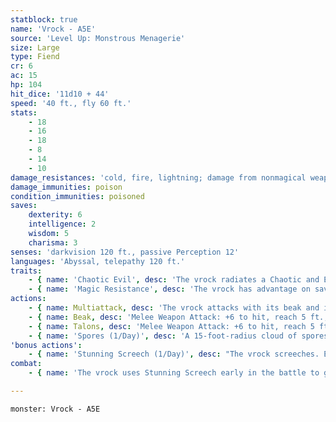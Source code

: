 ```yaml
---
statblock: true
name: 'Vrock - A5E'
source: 'Level Up: Monstrous Menagerie'
size: Large
type: Fiend
cr: 6
ac: 15
hp: 104
hit_dice: '11d10 + 44'
speed: '40 ft., fly 60 ft.'
stats:
    - 18
    - 16
    - 18
    - 8
    - 14
    - 10
damage_resistances: 'cold, fire, lightning; damage from nonmagical weapons'
damage_immunities: poison
condition_immunities: poisoned
saves:
    dexterity: 6
    intelligence: 2
    wisdom: 5
    charisma: 3
senses: 'darkvision 120 ft., passive Perception 12'
languages: 'Abyssal, telepathy 120 ft.'
traits:
    - { name: 'Chaotic Evil', desc: 'The vrock radiates a Chaotic and Evil aura.' }
    - { name: 'Magic Resistance', desc: 'The vrock has advantage on saving throws against spells and magical effects.' }
actions:
    - { name: Multiattack, desc: 'The vrock attacks with its beak and its talons.' }
    - { name: Beak, desc: 'Melee Weapon Attack: +6 to hit, reach 5 ft., one target. Hit: 10 (2d6 + 3) piercing damage. If the vrock has advantage on the attack roll, it deals an additional 7 (2d6) damage.' }
    - { name: Talons, desc: 'Melee Weapon Attack: +6 to hit, reach 5 ft., one target. Hit: 14 (2d10 + 3) slashing damage.' }
    - { name: 'Spores (1/Day)', desc: 'A 15-foot-radius cloud of spores emanates from the vrock, spreading around corners. Each creature in the area makes a DC 14 Constitution saving throw, becoming poisoned for 1 minute on a failure. While poisoned in this way, the target takes ongoing 5 (1d10) poison damage. The target repeats the saving throw at the end of each of its turns, ending the effect on itself on a success.' }
'bonus actions':
    - { name: 'Stunning Screech (1/Day)', desc: "The vrock screeches. Each non-demon creature within 20 feet that can hear it makes a DC 14 Constitution saving throw. On a failure, it is stunned until the end of the vrock's next turn." }
combat:
    - { name: 'The vrock uses Stunning Screech early in the battle to ground flying enemies', desc: 'It attacks a stunned enemy with its beak and talons. It uses Spores when it is within range of three or more foes (ignoring devil foes, which are immune to its spores). The vrock retreats only if ordered to by a more powerful demon.' }

---
```

```statblock
monster: Vrock - A5E
```

